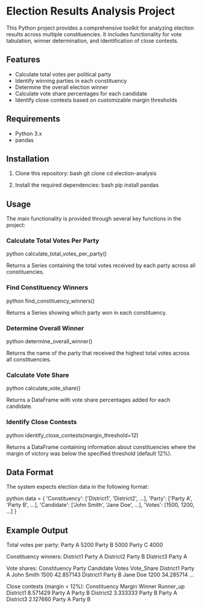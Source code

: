 # Election Results Analysis Project

This Python project provides a comprehensive toolkit for analyzing election results across multiple constituencies. It includes functionality for vote tabulation, winner determination, and identification of close contests.

## Features

- Calculate total votes per political party
- Identify winning parties in each constituency
- Determine the overall election winner
- Calculate vote share percentages for each candidate
- Identify close contests based on customizable margin thresholds

## Requirements

- Python 3.x
- pandas

## Installation

1. Clone this repository:
bash
git clone <repository-url>
cd election-analysis


2. Install the required dependencies:
bash
pip install pandas


## Usage

The main functionality is provided through several key functions in the project:

### Calculate Total Votes Per Party
python
calculate_total_votes_per_party()

Returns a Series containing the total votes received by each party across all constituencies.

### Find Constituency Winners
python
find_constituency_winners()

Returns a Series showing which party won in each constituency.

### Determine Overall Winner
python
determine_overall_winner()

Returns the name of the party that received the highest total votes across all constituencies.

### Calculate Vote Share
python
calculate_vote_share()

Returns a DataFrame with vote share percentages added for each candidate.

### Identify Close Contests
python
identify_close_contests(margin_threshold=12)

Returns a DataFrame containing information about constituencies where the margin of victory was below the specified threshold (default 12%).

## Data Format

The system expects election data in the following format:

python
data = {
    'Constituency': ['District1', 'District2', ...],
    'Party': ['Party A', 'Party B', ...],
    'Candidate': ['John Smith', 'Jane Doe', ...],
    'Votes': [1500, 1200, ...]
}


## Example Output


Total votes per party:
Party A    5200
Party B    5000
Party C    4000

Constituency winners:
District1    Party A
District2    Party B
District3    Party A

Vote shares:
Constituency    Party    Candidate  Votes  Vote_Share
District1      Party A  John Smith   1500   42.857143
District1      Party B   Jane Doe    1200   34.285714
...

Close contests (margin < 12%):
Constituency    Margin   Winner  Runner_up
District1     8.571429  Party A   Party B
District2     3.333333  Party B   Party A
District3     2.127660  Party A   Party B
